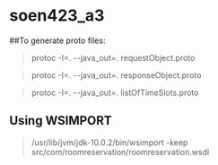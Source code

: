 # soen423_a3

##To generate proto files:

> protoc -I=. --java_out=. requestObject.proto

> protoc -I=. --java_out=. responseObject.proto

> protoc -I=. --java_out=. listOfTimeSlots.proto
> 
## Using WSIMPORT

> /usr/lib/jvm/jdk-10.0.2/bin/wsimport -keep src/com/roomreservation/roomreservation.wsdl
